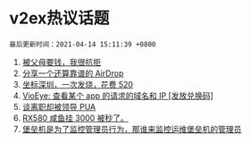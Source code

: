 # v2ex热议话题

`最后更新时间：2021-04-14 15:11:39 +0800`

1. [被父母要钱，我很抗拒](https://www.v2ex.com/t/770450)
1. [分享一个还算靠谱的 AirDrop](https://www.v2ex.com/t/770461)
1. [坐标深圳，一次发烧，花费 520](https://www.v2ex.com/t/770419)
1. [VioEye: 查看某个 app 的请求的域名和 IP [发放兑换码]](https://www.v2ex.com/t/770502)
1. [谈离职却被领导 PUA](https://www.v2ex.com/t/770492)
1. [RX580 咸鱼挂 3000 被秒了。](https://www.v2ex.com/t/770488)
1. [堡垒机是为了监控管理员行为，那谁来监控运维堡垒机的管理员](https://www.v2ex.com/t/770369)

